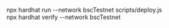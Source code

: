 


npx hardhat run --network bscTestnet  scripts/deploy.js  
npx hardhat verify --network bscTestnet <contractAddress>
